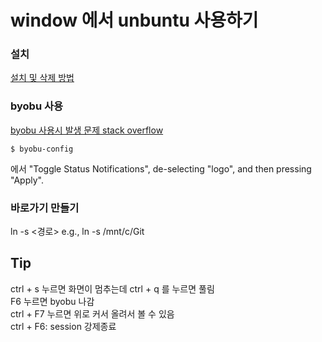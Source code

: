 # window 에서 unbuntu 사용하기 

### 설치
[설치 및 삭제 방법](https://www.howtoinstall.co/en/ubuntu/xenial/byobu?action=remove)

### byobu 사용
[byobu 사용시 발생 문제 stack overflow](https://askubuntu.com/questions/492802/byobu-weird-character)
```shell
$ byobu-config
```
에서 "Toggle Status Notifications", de-selecting "logo", and then pressing "Apply".


### 바로가기 만들기 
ln -s <경로>
e.g., ln -s /mnt/c/Git



## Tip
ctrl + s 누르면 화면이 멈추는데 ctrl + q 를 누르면 풀림  
F6 누르면 byobu 나감  
ctrl + F7 누르면 위로 커서 올려서 볼 수 있음  
ctrl + F6: session 강제종료  
